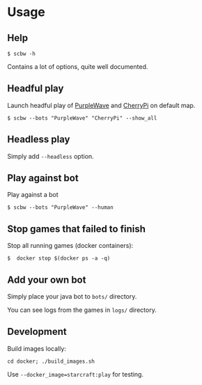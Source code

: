 # Usage

## Help

    $ scbw -h

Contains a lot of options, quite well documented.

## Headful play

Launch headful play of [PurpleWave](https://sscaitournament.com/index.php?action=botDetails&bot=PurpleWave) and [CherryPi](https://sscaitournament.com/index.php?action=botDetails&bot=CherryPi) on default map.

    $ scbw --bots "PurpleWave" "CherryPi" --show_all

## Headless play

Simply add `--headless` option.

## Play against bot

Play against a bot

    $ scbw --bots "PurpleWave" --human

## Stop games that failed to finish

Stop all running games (docker containers):

    $  docker stop $(docker ps -a -q)

## Add your own bot

Simply place your java bot to `bots/` directory.

You can see logs from the games in `logs/` directory.

## Development

Build images locally:

    cd docker; ./build_images.sh

Use `--docker_image=starcraft:play` for testing.
